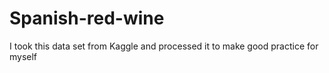 # Spanish-red-wine
I took this data set from Kaggle and processed it to make good practice for myself

